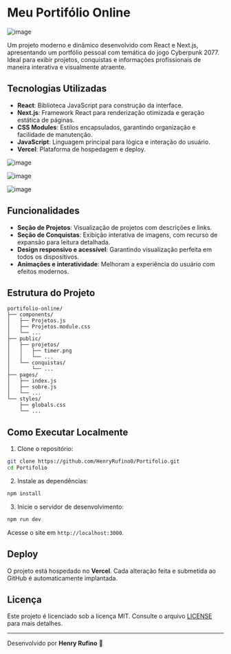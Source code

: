 # Meu Portifólio Online

![image](https://github.com/user-attachments/assets/b81b58a7-f84b-4ca4-9c3c-9318a3868d8a)




Um projeto moderno e dinâmico desenvolvido com React e Next.js, apresentando um portfólio pessoal com temática do jogo Cyberpunk 2077. Ideal para exibir projetos, conquistas e informações profissionais de maneira interativa e visualmente atraente.

## Tecnologias Utilizadas

* **React**: Biblioteca JavaScript para construção da interface.
* **Next.js**: Framework React para renderização otimizada e geração estática de páginas.
* **CSS Modules**: Estilos encapsulados, garantindo organização e facilidade de manutenção.
* **JavaScript**: Linguagem principal para lógica e interação do usuário.
* **Vercel**: Plataforma de hospedagem e deploy.



![image](https://github.com/user-attachments/assets/5e695aa9-3297-4116-ba01-9df17ad8eae8)

![image](https://github.com/user-attachments/assets/47073f39-a2f4-49dc-8371-c0ad8d479195)

![image](https://github.com/user-attachments/assets/69af6d88-ee07-4d15-931d-b031ad3e7abd)



## Funcionalidades

* **Seção de Projetos**: Visualização de projetos com descrições e links.
* **Seção de Conquistas**: Exibição interativa de imagens, com recurso de expansão para leitura detalhada.
* **Design responsivo e acessível**: Garantindo visualização perfeita em todos os dispositivos.
* **Animações e interatividade**: Melhoram a experiência do usuário com efeitos modernos.

## Estrutura do Projeto

```
portifolio-online/
├── components/
│   ├── Projetos.js
│   ├── Projetos.module.css
│   └── ...
├── public/
│   ├── projetos/
│   │   ├── timer.png
│   │   └── ...
│   └── conquistas/
│       └── ...
├── pages/
│   ├── index.js
│   ├── sobre.js
│   └── ...
└── styles/
    ├── globals.css
    └── ...
```

## Como Executar Localmente

1. Clone o repositório:

```bash
git clone https://github.com/HenryRufino0/Portifolio.git
cd Portifolio
```

2. Instale as dependências:

```bash
npm install
```

3. Inicie o servidor de desenvolvimento:

```bash
npm run dev
```

Acesse o site em `http://localhost:3000`.

## Deploy

O projeto está hospedado no **Vercel**. Cada alteração feita e submetida ao GitHub é automaticamente implantada.

## Licença

Este projeto é licenciado sob a licença MIT. Consulte o arquivo [LICENSE](LICENSE) para mais detalhes.

---

Desenvolvido por  **Henry Rufino** 🚀

